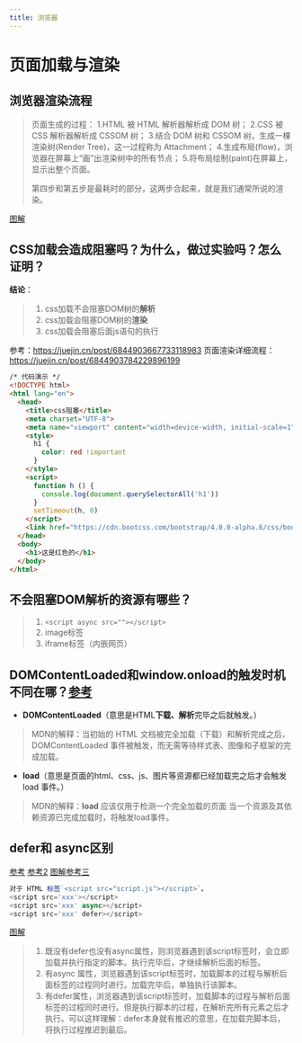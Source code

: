 ```yaml
---
title: 浏览器
---
```


# 页面加载与渲染

## 浏览器渲染流程
> 页面生成的过程：
> 1.HTML 被 HTML 解析器解析成 DOM 树；
> 2.CSS  被 CSS 解析器解析成 CSSOM 树；
> 3.结合 DOM 树和 CSSOM 树，生成一棵渲染树(Render Tree)，这一过程称为 Attachment；
> 4.生成布局(flow)，浏览器在屏幕上“画”出渲染树中的所有节点；
> 5.将布局绘制(paint)在屏幕上，显示出整个页面。
>
> 第四步和第五步是最耗时的部分，这两步合起来，就是我们通常所说的渲染。

[图解](assets/load_render.PNG)


## CSS加载会造成阻塞吗？为什么，做过实验吗？怎么证明？

**结论**：

> 1. css加载不会阻塞DOM树的**解析**
> 2. css加载会阻塞DOM树的**渲染**
> 3. css加载会阻塞后面js语句的执行

参考：https://juejin.cn/post/6844903667733118983
页面渲染详细流程：https://juejin.cn/post/6844903784229896199

```html
/* 代码演示 */
<!DOCTYPE html>
<html lang="en">
  <head>
    <title>css阻塞</title>
    <meta charset="UTF-8">
    <meta name="viewport" content="width=device-width, initial-scale=1">
    <style>
      h1 {
        color: red !important
      }
    </style>
    <script>
      function h () {
        console.log(document.querySelectorAll('h1'))
      }
      setTimeout(h, 0)
    </script>
    <link href="https://cdn.bootcss.com/bootstrap/4.0.0-alpha.6/css/bootstrap.css" rel="stylesheet">
  </head>
  <body>
    <h1>这是红色的</h1>
  </body>
</html>
```

## 不会阻塞DOM解析的资源有哪些？

> 1. `<script async src=""></script>`
> 2. image标签
> 3. iframe标签（内嵌网页）

## DOMContentLoaded和window.onload的触发时机不同在哪？[参考](https://juejin.cn/post/6844903623583891469)

- **DOMContentLoaded**（意思是HTML**下载、解析**完毕之后就触发。）
> MDN的解释：当初始的 HTML 文档被完全加载（下载）和解析完成之后，DOMContentLoaded 事件被触发，而无需等待样式表、图像和子框架的完成加载。

- **load**（意思是页面的html、css、js、图片等资源都已经加载完之后才会触发 load 事件。）
> MDN的解释：**load** 应该仅用于检测一个完全加载的页面 当一个资源及其依赖资源已完成加载时，将触发load事件。

## defer和 async区别

[参考](https://juejin.cn/post/6992371218481414152) [参考2](https://juejin.cn/post/6894629999215640583) [图解参考三](https://www.growingwiththeweb.com/2014/02/async-vs-defer-attributes.html)

```js
对于 HTML 标签`<script src="script.js"></script>`。
<script src='xxx'></script>
<script src='xxx' async></script>
<script src='xxx' defer></script>
```
[图解](assets/async_defer.PNG)
> 1. 既没有defer也没有async属性，则浏览器遇到该script标签时，会立即加载并执行指定的脚本。执行完毕后，才继续解析后面的标签。
> 2. 有async 属性，浏览器遇到该script标签时，加载脚本的过程与解析后面标签的过程同时进行。加载完毕后，单独执行该脚本。
> 3. 有defer属性，浏览器遇到该script标签时，加载脚本的过程与解析后面标签的过程同时进行。但是执行脚本的过程，在解析完所有元素之后才执行。可以这样理解：defer本身就有推迟的意思，在加载完脚本后，将执行过程推迟到最后。